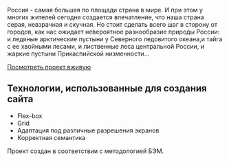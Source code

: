 Россия - самая большая по площади страна в мире. И при этом у многих жителей сегодня создается впечатление, что наша страна серая, невзрачная и скучная. Но стоит сделать всего шаг в сторону от городов, как нас ожидает невероятное разнообразие природы России: и ледяные арктические пустыни у Северного ледовитого океана,и тайга с ее хвойными лесами, и лиственные леса центральной России, и жаркие пустыни Прикаспийской низменности...


[Посмотреть проект вживую](https://alexmrgt.github.io/russian-travel/)

## Технологии, использованные для создания сайта

  - Flex-box
  - Grid
  - Адаптация под различные разрешения экранов
  - Корректная семантика
  
Проект создан в соответствии с методологией БЭМ.


